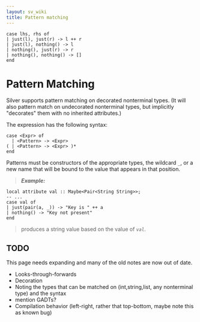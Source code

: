 ```yaml
---
layout: sv_wiki
title: Pattern matching
---
```



```
case lhs, rhs of
| just(l), just(r) -> l ++ r
| just(l), nothing() -> l
| nothing(), just(r) -> r
| nothing(), nothing() -> []
end
```

# Pattern Matching

Silver supports pattern matching on decorated nonterminal types. (It will also
pattern match on undecorated nonterminal types, but implicitly "decorates" them with no inherited attributes.)

The expression has the following syntax:

```
case <Expr> of
  | <Pattern> -> <Expr>
( | <Pattern> -> <Expr> )*
end
```

Patterns must be constructors of the appropriate types, the wildcard _`_`_,
or a new name that will be bound to the value that appears in that position.

> _**Example:**_
```
local attribute val :: Maybe<Pair<String String>>;
-- ...
case val of
| just(pair(a, _)) -> "Key is " ++ a
| nothing() -> "Key not present"
end
```
> produces a string value based on the value of _`val`_.

## TODO

This page needs expanding and many of the old notes are now out of date.

  * Looks-through-forwards
  * Decoration
  * Noting the types that can be matched on (int,string,list, any nonterminal type) and the syntax
  * mention GADTs?
  * Compilation behavior (left-right, rather that top-bottom, maybe note this as known bug)
